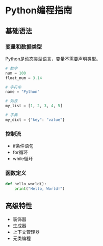 # Python编程指南

## 基础语法

### 变量和数据类型
Python是动态类型语言，变量不需要声明类型。

```python
# 数字
num = 100
float_num = 3.14

# 字符串
name = "Python"

# 列表
my_list = [1, 2, 3, 4, 5]

# 字典
my_dict = {"key": "value"}
```

### 控制流
- if条件语句
- for循环
- while循环

### 函数定义
```python
def hello_world():
    print("Hello, World!")
```

## 高级特性
- 装饰器
- 生成器
- 上下文管理器
- 元类编程